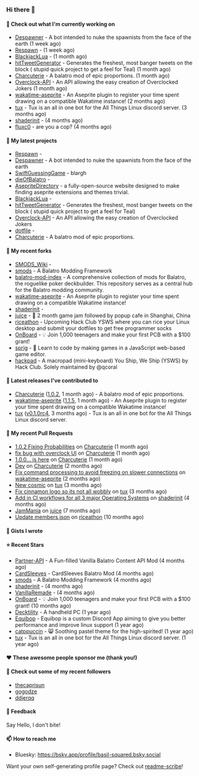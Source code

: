 ### Hi there 👋

#### 👷 Check out what I'm currently working on

- [Despawner](https://github.com/basil-squared/Despawner) - A bot intended to nuke the spawnists from the face of the earth (1 week ago)
- [Respawn](https://github.com/basil-squared/Respawn) -  (1 week ago)
- [BlackjackLua](https://github.com/basil-squared/BlackjackLua) -  (1 month ago)
- [hitTweetGenerator](https://github.com/basil-squared/hitTweetGenerator) - Generates the freshest, most banger tweets on the block ( stupid quick project to get a feel for Teal) (1 month ago)
- [Charcuterie](https://github.com/basil-squared/Charcuterie) - A balatro mod of epic proportions. (1 month ago)
- [Overclock-API](https://github.com/basil-squared/Overclock-API) - An API allowing the easy creation of Overclocked Jokers (1 month ago)
- [wakatime-aseprite](https://github.com/espcaa/wakatime-aseprite) - An Aseprite plugin to register your time spent drawing on a compatible Wakatime instance! (2 months ago)
- [tux](https://github.com/allthingslinux/tux) - Tux is an all in one bot for the All Things Linux discord server. (3 months ago)
- [shaderinit](https://github.com/TheBearodactyl/shaderinit) -  (4 months ago)
- [fluxc0](https://github.com/basil-squared/fluxc0) - are you a cop? (4 months ago)

#### 🌱 My latest projects

- [Respawn](https://github.com/basil-squared/Respawn) - 
- [Despawner](https://github.com/basil-squared/Despawner) - A bot intended to nuke the spawnists from the face of the earth
- [SwiftGuessingGame](https://github.com/basil-squared/SwiftGuessingGame) - blargh
- [dieOfBalatro](https://github.com/basil-squared/dieOfBalatro) - 
- [AsepriteDirectory](https://github.com/basil-squared/AsepriteDirectory) - a fully-open-source website designed to make finding aseprite extensions and themes trivial.
- [BlackjackLua](https://github.com/basil-squared/BlackjackLua) - 
- [hitTweetGenerator](https://github.com/basil-squared/hitTweetGenerator) - Generates the freshest, most banger tweets on the block ( stupid quick project to get a feel for Teal)
- [Overclock-API](https://github.com/basil-squared/Overclock-API) - An API allowing the easy creation of Overclocked Jokers
- [dotfile](https://github.com/basil-squared/dotfile) - 
- [Charcuterie](https://github.com/basil-squared/Charcuterie) - A balatro mod of epic proportions.

#### 🍴 My recent forks

- [SMODS_Wiki](https://github.com/basil-squared/SMODS_Wiki) - 
- [smods](https://github.com/basil-squared/smods) - A Balatro Modding Framework
- [balatro-mod-index](https://github.com/basil-squared/balatro-mod-index) - A comprehensive collection of mods for Balatro, the roguelike poker deckbuilder. This repository serves as a central hub for the Balatro modding community.
- [wakatime-aseprite](https://github.com/basil-squared/wakatime-aseprite) - An Aseprite plugin to register your time spent drawing on a compatible Wakatime instance!
- [shaderinit](https://github.com/basil-squared/shaderinit) - 
- [juice](https://github.com/basil-squared/juice) - 🧃 2 month game jam followed by popup cafe in Shanghai, China
- [riceathon](https://github.com/basil-squared/riceathon) - Upcoming Hack Club YSWS where you can rice your Linux desktop and submit your dotfiles to get free programmer socks
- [OnBoard](https://github.com/basil-squared/OnBoard) -  💡 Join 1,000 teenagers and make your first PCB with a $100 grant!
- [sprig](https://github.com/basil-squared/sprig) - 🍃 Learn to code by making games in a JavaScript web-based game editor.
- [hackpad](https://github.com/basil-squared/hackpad) - A macropad (mini-keyboard) You Ship, We Ship (YSWS) by Hack Club. Solely maintained by @qcoral

#### 🔭 Latest releases I've contributed to

- [Charcuterie](https://github.com/basil-squared/Charcuterie) ([1.0.2](https://github.com/basil-squared/Charcuterie/releases/tag/1.0.2), 1 month ago) - A balatro mod of epic proportions.
- [wakatime-aseprite](https://github.com/espcaa/wakatime-aseprite) ([1.1.5](https://github.com/espcaa/wakatime-aseprite/releases/tag/1.1.5), 1 month ago) - An Aseprite plugin to register your time spent drawing on a compatible Wakatime instance!
- [tux](https://github.com/allthingslinux/tux) ([v0.1.0rc4](https://github.com/allthingslinux/tux/releases/tag/v0.1.0rc4), 3 months ago) - Tux is an all in one bot for the All Things Linux discord server.

#### 🔨 My recent Pull Requests

- [1.0.2 Fixing Probabilities](https://github.com/basil-squared/Charcuterie/pull/5) on [Charcuterie](https://github.com/basil-squared/Charcuterie) (1 month ago)
- [fix bug with overclock UI](https://github.com/basil-squared/Charcuterie/pull/4) on [Charcuterie](https://github.com/basil-squared/Charcuterie) (1 month ago)
- [1.0.0... is here](https://github.com/basil-squared/Charcuterie/pull/3) on [Charcuterie](https://github.com/basil-squared/Charcuterie) (1 month ago)
- [Dev](https://github.com/basil-squared/Charcuterie/pull/2) on [Charcuterie](https://github.com/basil-squared/Charcuterie) (2 months ago)
- [Fix command processing to avoid freezing on slower connections](https://github.com/espcaa/wakatime-aseprite/pull/3) on [wakatime-aseprite](https://github.com/espcaa/wakatime-aseprite) (2 months ago)
- [New cosmic](https://github.com/allthingslinux/tux/pull/878) on [tux](https://github.com/allthingslinux/tux) (3 months ago)
- [Fix cinnamon logo so its not all wobbly](https://github.com/allthingslinux/tux/pull/877) on [tux](https://github.com/allthingslinux/tux) (3 months ago)
- [Add in CI workflows for all 3 major Operating Systems](https://github.com/TheBearodactyl/shaderinit/pull/1) on [shaderinit](https://github.com/TheBearodactyl/shaderinit) (4 months ago)
- [JamMania](https://github.com/hackclub/juice/pull/265) on [juice](https://github.com/hackclub/juice) (7 months ago)
- [Update members.json](https://github.com/hackclub/riceathon/pull/20) on [riceathon](https://github.com/hackclub/riceathon) (10 months ago)



#### 📓 Gists I wrote


#### ⭐ Recent Stars

- [Partner-API](https://github.com/Icecanno/Partner-API) - A Fun-filled Vanilla Balatro Content API Mod (4 months ago)
- [CardSleeves](https://github.com/larswijn/CardSleeves) - CardSleeves Balatro Mod  (4 months ago)
- [smods](https://github.com/Steamodded/smods) - A Balatro Modding Framework (4 months ago)
- [shaderinit](https://github.com/TheBearodactyl/shaderinit) -  (4 months ago)
- [VanillaRemade](https://github.com/nh6574/VanillaRemade) -  (4 months ago)
- [OnBoard](https://github.com/hackclub/OnBoard) -  💡 Join 1,000 teenagers and make your first PCB with a $100 grant! (10 months ago)
- [Decktility](https://github.com/ByteWelder/Decktility) - A handheld PC (1 year ago)
- [Equibop](https://github.com/Equicord/Equibop) - Equibop is a custom Discord App aiming to give you better performance and improve linux support (1 year ago)
- [catppuccin](https://github.com/catppuccin/catppuccin) - 😸 Soothing pastel theme for the high-spirited! (1 year ago)
- [tux](https://github.com/allthingslinux/tux) - Tux is an all in one bot for the All Things Linux discord server. (1 year ago)

#### ❤️ These awesome people sponsor me (thank you!)


#### 👯 Check out some of my recent followers

- [thecaprisun](https://github.com/thecaprisun)
- [gogodze](https://github.com/gogodze)
- [ddjerqq](https://github.com/ddjerqq)

#### 💬 Feedback

Say Hello, I don't bite!

#### 📫 How to reach me

- Bluesky: https://bsky.app/profile/basil-squared.bsky.social





Want your own self-generating profile page? Check out [readme-scribe](https://github.com/charmbracelet/readme-scribe)!

<!-- comments will be preserved -->
